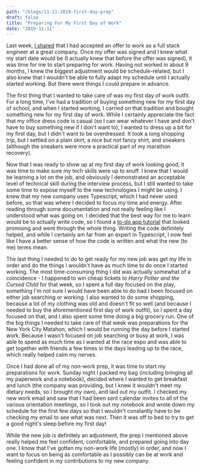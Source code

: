```yaml
---
path: "/blogs/11-11-2019-first-day-prep"
draft: false 
title: "Preparing For My First Day of Work"
date: "2019-11-11"
---
```


Last week, [I shared](11-04-2019-accepted-offer) that I had accepted an offer to work as a full stack engineer at a great company. Once my offer was signed and I knew what my start date would be (I actually knew that before the offer was signed), it was time for me to start preparing for work. Having not worked in about 9 months, I knew the biggest adjustment would be schedule-related, but I also knew that I wouldn't be able to fully adapt my schedule until I actually started working. But there were things I could prepare in advance.

The first thing that I wanted to take care of was my first day of work outfit. For a long time, I've had a tradition of buying something new for my first day of school, and when I started working, I carried on that tradition and bought something new for my first day of work. While I certainly appreciate the fact that my office dress code is casual (so I can wear whatever I have and don't have to buy something new if I don't want to), I wanted to dress up a bit for my first day, but I didn't want to be overdressed. It took a long shopping trip, but I settled on a plain skirt, a nice but not fancy shirt, and sneakers (although the sneakers were more a practical part of my marathon recovery).

Now that I was ready to show up at my first day of work looking good, it was time to make sure my tech skills were up to snuff. I knew that I would be learning a lot on the job, and obviously I demonstrated an acceptable level of technical skill during the interview process, but I still wanted to take some time to expose myself to the new technologies I might be using. I knew that my new company uses Typescript, which I had never used before, so that was where I decided to focus my time and energy. After reading through some documentation and not really feeling like I understood what was going on. I decided that the best way for me to learn would be to actually write code, so I found a [to-do app tutorial](https://www.jordy.app/from-zero-to-hero-with-react-and-type-script-lets-build-another-to-do-app) that looked promising and went through the whole thing. Writing the code definitely helped, and while I certainly am far from an expert in Typescript, I now feel like I have a better sense of how the code is written and what the new (to me) terms mean.

The last thing I needed to do to get ready for my new job was get my life in order and do the things I wouldn't have as much time to do once I started working. The most time-consuming thing I did was actually somewhat of a coincidence - I happened to win cheap tickets to _Harry Potter and the Cursed Child_ for that week, so I spent a full day focused on the play, something I'm not sure I would have been able to do had I been focused on either job searching or working. I also wanted to do some shopping, because a lot of my clothing was old and doesn't fit so well (and because I needed to buy the aforementioned first day of work outfit), so I spent a day focused on that, and I also spent some time doing a big grocery run. One of the big things I needed to take care of that week was preparations for the New York City Matahon, which I would be running the day before I started work. Because I wasn't focused on job searching or busy at work, I was able to spend as much time as I wanted at the race expo and was able to get together with friends a few times in the days leading up to the race, which really helped calm my nerves.

Once I had done all of my non-work prep, it was time to start my preparations for work. Sunday night I packed my bag (including bringing all my paperwork and a notebook), decided where I wanted to get breakfast and lunch (the company was providing, but I knew it wouldn't meet my dietary needs, so I brought my own), and laid out my outfit. I checked my new work email and saw that I had been sent calendar invites to all of the various orientation meetings, so I took out my notebook and wrote down my schedule for the first few days so that I wouldn't constantly have to be checking my email to see what was next. Then it was off to bed to try to get a good night's sleep before my first day!

While the new job is definitely an adjustment, the prep I mentioned above really helped me feel confident, comfortable, and prepared going into day one. I know that I've gotten my non-work life (mostly) in order, and now I want to focus on being as comfortable as I possibly can be at work and feeling confident in my contributions to my new company.